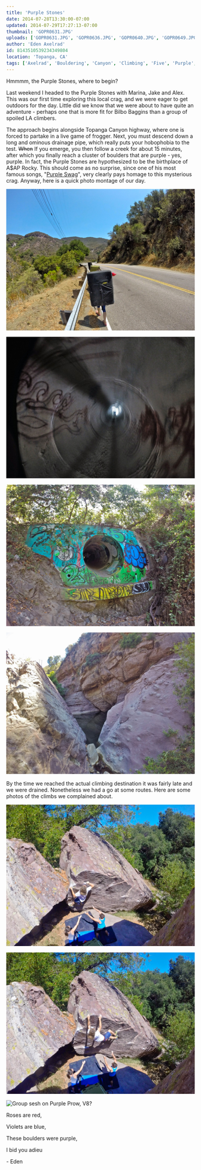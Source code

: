 ```yaml
---
title: 'Purple Stones'
date: 2014-07-28T13:30:00-07:00
updated: 2014-07-29T17:27:13-07:00
thumbnail: 'GOPR0631.JPG'
uploads: ['GOPR0631.JPG', 'GOPR0636.JPG', 'GOPR0640.JPG', 'GOPR0649.JPG', 'GOPR0661.JPG', 'GOPR0662.JPG', '55%20PM.jpg']
author: 'Eden Axelrad'
id: 8143510539234349804
location: 'Topanga, CA'
tags: ['Axelrad', 'Bouldering', 'Canyon', 'Climbing', 'Five', 'Purple', 'Stones', 'Ten', 'Topanga']
---
```


Hmmmm, the Purple Stones, where to begin?

Last weekend I headed to the Purple Stones with Marina, Jake and Alex. This was our first time exploring this local crag, and we were eager to get outdoors for the day. Little did we know that we were about to have quite an adventure - perhaps one that is more fit for Bilbo Baggins than a group of spoiled LA climbers.

The approach begins alongside Topanga Canyon highway, where one is forced to partake in a live game of frogger. Next, you must descend down a long and ominous drainage pipe, which really puts your hobophobia to the test. ~~When~~ If you emerge, you then follow a creek for about 15 minutes, after which you finally reach a cluster of boulders that are purple - yes, purple. In fact, the Purple Stones are hypothesized to be the birthplace of A$AP Rocky. This should come as no surprise, since one of his most famous songs, "[Purple Swag](https://www.youtube.com/watch?v=KuZ2QZKYj7c)", very clearly pays homage to this mysterious crag. Anyway, here is a quick photo montage of our day.

![Frogger](uploads/GOPR0631.JPG)

![Tunnel descent](uploads/GOPR0636.JPG)

![Emerging from the tunnel](uploads/GOPR0640.JPG)

!["I said, everything is purple (swag)" - A$AP Rocky, Purple Stones local](uploads/GOPR0649.JPG)

By the time we reached the actual climbing destination it was fairly late and we were drained. Nonetheless we had a go at some routes. Here are some photos of the climbs we complained about.

![](uploads/GOPR0661.JPG)

![Alex working out the sequence on some piece of rock](uploads/GOPR0662.JPG)

![Group sesh on Purple Prow, V8?](uploads/Screen%20shot%202014-07-28%20at%2012.07.55%20PM.jpg)

Roses are red,

Violets are blue,

These boulders were purple,

I bid you adieu

\- Eden
